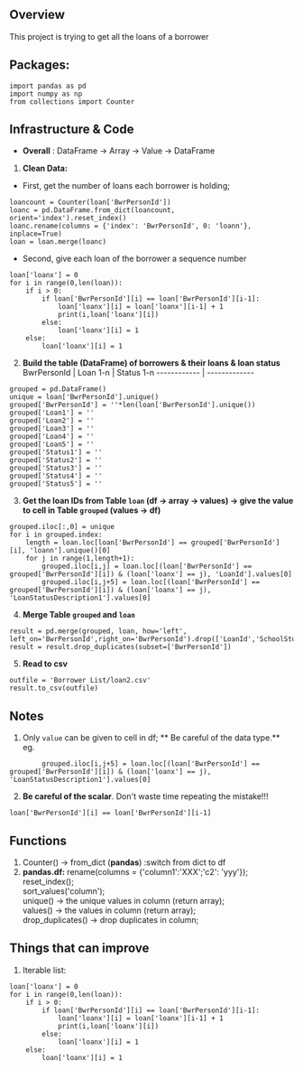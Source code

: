 ## Overview
This project is trying to get all the loans of a borrower

## Packages:
```
import pandas as pd
import numpy as np
from collections import Counter
```

## Infrastructure & Code
* **Overall** : DataFrame -> Array -> Value -> DataFrame
1. **Clean Data:**
* First, get the number of loans each borrower is holding;
```
loancount = Counter(loan['BwrPersonId'])
loanc = pd.DataFrame.from_dict(loancount, orient='index').reset_index()
loanc.rename(columns = {'index': 'BwrPersonId', 0: 'loann'}, inplace=True)
loan = loan.merge(loanc)
```
* Second, give each loan of the borrower a sequence number
```
loan['loanx'] = 0
for i in range(0,len(loan)):
    if i > 0:
        if loan['BwrPersonId'][i] == loan['BwrPersonId'][i-1]:
            loan['loanx'][i] = loan['loanx'][i-1] + 1
            print(i,loan['loanx'][i])
        else:
            loan['loanx'][i] = 1
    else:
        loan['loanx'][i] = 1
 ```
 2. **Build the table (DataFrame) of borrowers & their loans & loan status**
 BwrPersonId | Loan 1-n | Status 1-n
------------ | -------------
```
grouped = pd.DataFrame()
unique = loan['BwrPersonId'].unique()
grouped['BwrPersonId'] = ''*len(loan['BwrPersonId'].unique())
grouped['Loan1'] = ''
grouped['Loan2'] = ''
grouped['Loan3'] = ''
grouped['Loan4'] = ''
grouped['Loan5'] = ''
grouped['Status1'] = ''
grouped['Status2'] = ''
grouped['Status3'] = ''
grouped['Status4'] = ''
grouped['Status5'] = ''
```
3. **Get the loan IDs from Table `loan` (df -> array -> values) -> give the value to cell in Table `grouped` (values -> df)**
```
grouped.iloc[:,0] = unique
for i in grouped.index:
    length = loan.loc[loan['BwrPersonId'] == grouped['BwrPersonId'][i], 'loann'].unique()[0]
    for j in range(1,length+1):
        grouped.iloc[i,j] = loan.loc[(loan['BwrPersonId'] == grouped['BwrPersonId'][i]) & (loan['loanx'] == j), 'LoanId'].values[0]
        grouped.iloc[i,j+5] = loan.loc[(loan['BwrPersonId'] == grouped['BwrPersonId'][i]) & (loan['loanx'] == j), 'LoanStatusDescription1'].values[0]
```
4. **Merge Table `grouped` and `loan`**
```
result = pd.merge(grouped, loan, how='left', left_on='BwrPersonId',right_on='BwrPersonId').drop(['LoanId','SchoolStudentId','LoanStatusDescription1','loann','loanx'],axis=1)
result = result.drop_duplicates(subset=['BwrPersonId'])
```
5. **Read to csv**
```
outfile = 'Borrower List/loan2.csv'
result.to_csv(outfile)
```

## Notes
1. Only `value` can be given to cell in df; ** Be careful of the data type.**
eg.
```
        grouped.iloc[i,j+5] = loan.loc[(loan['BwrPersonId'] == grouped['BwrPersonId'][i]) & (loan['loanx'] == j), 'LoanStatusDescription1'].values[0]
```
2. **Be careful of the scalar**. Don't waste time repeating the mistake!!!
```
loan['BwrPersonId'][i] == loan['BwrPersonId'][i-1]
```

## Functions
1. Counter() -> from_dict (**pandas**) :switch from dict to df
2. **pandas.df:** 
rename(columns = {'column1':'XXX';'c2': 'yyy'}); <br />
reset_index(); <br />
sort_values('column'); <br />
unique() -> the unique values in column (return array); <br />
values() -> the values in column (return array); <br />
drop_duplicates() -> drop duplicates in column; <br />

## Things that can improve
1. Iterable list: 
```
loan['loanx'] = 0
for i in range(0,len(loan)):
    if i > 0:
        if loan['BwrPersonId'][i] == loan['BwrPersonId'][i-1]:
            loan['loanx'][i] = loan['loanx'][i-1] + 1
            print(i,loan['loanx'][i])
        else:
            loan['loanx'][i] = 1
    else:
        loan['loanx'][i] = 1
 ```
